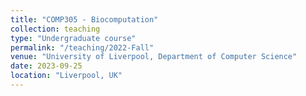 ```yaml
---
title: "COMP305 - Biocomputation"
collection: teaching
type: "Undergraduate course"
permalink: "/teaching/2022-Fall"
venue: "University of Liverpool, Department of Computer Science"
date: 2023-09-25
location: "Liverpool, UK"
---
```

